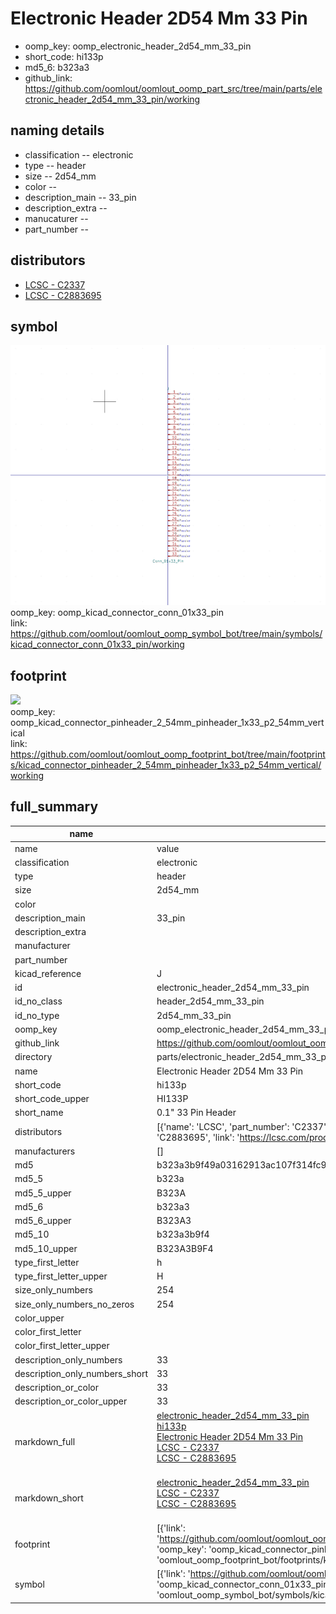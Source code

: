 # Electronic Header 2D54 Mm 33 Pin

  
* oomp_key: oomp_electronic_header_2d54_mm_33_pin 
* short_code: hi133p
* md5_6: b323a3  
* github_link: https://github.com/oomlout/oomlout_oomp_part_src/tree/main/parts/electronic_header_2d54_mm_33_pin/working  
## naming details
* classification -- electronic
* type -- header
* size -- 2d54_mm
* color -- 
* description_main -- 33_pin
* description_extra -- 
* manucaturer -- 
* part_number -- 

## distributors
* [LCSC - C2337](https://lcsc.com/product-detail/C2337.html)  
* [LCSC - C2883695](https://lcsc.com/product-detail/C2883695.html)  


## symbol

![](symbol/0/working/working_600.png)  
oomp_key: oomp_kicad_connector_conn_01x33_pin  
link: https://github.com/oomlout/oomlout_oomp_symbol_bot/tree/main/symbols/kicad_connector_conn_01x33_pin/working  

## footprint

![](footprint/0/working/working_600.png)  
oomp_key: oomp_kicad_connector_pinheader_2_54mm_pinheader_1x33_p2_54mm_vertical  
link: https://github.com/oomlout/oomlout_oomp_footprint_bot/tree/main/footprints/kicad_connector_pinheader_2_54mm_pinheader_1x33_p2_54mm_vertical/working  

## full_summary
| name | value | 
| --- | --- | 
| name | value | 
| classification | electronic | 
| type | header | 
| size | 2d54_mm | 
| color |  | 
| description_main | 33_pin | 
| description_extra |  | 
| manufacturer |  | 
| part_number |  | 
| kicad_reference | J | 
| id | electronic_header_2d54_mm_33_pin | 
| id_no_class | header_2d54_mm_33_pin | 
| id_no_type | 2d54_mm_33_pin | 
| oomp_key | oomp_electronic_header_2d54_mm_33_pin | 
| github_link | https://github.com/oomlout/oomlout_oomp_part_src/tree/main/parts/electronic_header_2d54_mm_33_pin/working | 
| directory | parts/electronic_header_2d54_mm_33_pin | 
| name | Electronic Header 2D54 Mm 33 Pin | 
| short_code | hi133p | 
| short_code_upper | HI133P | 
| short_name | 0.1" 33 Pin Header | 
| distributors | [{'name': 'LCSC', 'part_number': 'C2337', 'link': 'https://lcsc.com/product-detail/C2337.html', 'id': 'distributor_lcsc'}, {'name': 'LCSC', 'part_number': 'C2883695', 'link': 'https://lcsc.com/product-detail/C2883695.html', 'id': 'distributor_lcsc'}] | 
| manufacturers | [] | 
| md5 | b323a3b9f49a03162913ac107f314fc9 | 
| md5_5 | b323a | 
| md5_5_upper | B323A | 
| md5_6 | b323a3 | 
| md5_6_upper | B323A3 | 
| md5_10 | b323a3b9f4 | 
| md5_10_upper | B323A3B9F4 | 
| type_first_letter | h | 
| type_first_letter_upper | H | 
| size_only_numbers | 254 | 
| size_only_numbers_no_zeros | 254 | 
| color_upper |  | 
| color_first_letter |  | 
| color_first_letter_upper |  | 
| description_only_numbers | 33 | 
| description_only_numbers_short | 33 | 
| description_or_color | 33 | 
| description_or_color_upper | 33 | 
| markdown_full | [electronic_header_2d54_mm_33_pin](https://github.com/oomlout/oomlout_oomp_part_src/tree/main/parts/electronic_header_2d54_mm_33_pin/working)<br>[hi133p](https://github.com/oomlout/oomlout_oomp_part_src/tree/main/parts/electronic_header_2d54_mm_33_pin/working)<br>[Electronic Header 2D54 Mm 33 Pin](https://github.com/oomlout/oomlout_oomp_part_src/tree/main/parts/electronic_header_2d54_mm_33_pin/working)<br>[LCSC - C2337<br>](https://lcsc.com/product-detail/C2337.html)[LCSC - C2883695<br>](https://lcsc.com/product-detail/C2883695.html)<br> | 
| markdown_short | [electronic_header_2d54_mm_33_pin](https://github.com/oomlout/oomlout_oomp_part_src/tree/main/parts/electronic_header_2d54_mm_33_pin/working)<br>[LCSC - C2337<br>](https://lcsc.com/product-detail/C2337.html)[LCSC - C2883695<br>](https://lcsc.com/product-detail/C2883695.html)<br> | 
| footprint | [{'link': 'https://github.com/oomlout/oomlout_oomp_footprint_bot/tree/main/foootprntss/kicad_connector_pinheader_2_54mm_pinheader_1x33_p2_54mm_vertical', 'oomp_key': 'oomp_kicad_connector_pinheader_2_54mm_pinheader_1x33_p2_54mm_vertical', 'directory': 'oomlout_oomp_footprint_bot/footprints/kicad_connector_pinheader_2_54mm_pinheader_1x33_p2_54mm_vertical//working/working.kicad_mod'}] | 
| symbol | [{'link': 'https://github.com/oomlout/oomlout_oomp_symbol_bot/tree/main/symbols/kicad_connector_conn_01x33_pin', 'oomp_key': 'oomp_kicad_connector_conn_01x33_pin', 'directory': 'oomlout_oomp_symbol_bot/symbols/kicad_connector_conn_01x33_pin//working/working.kicad_sym'}] | 
